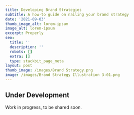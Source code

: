 ```yaml
---
title: Developing Brand Strategies
subtitle: A how-to guide on nailing your brand strategy
date: '2021-09-03'
thumb_image_alt: lorem-ipsum
image_alt: lorem-ipsum
excerpt: Properly
seo:
  title: ''
  description: ''
  robots: []
  extra: []
  type: stackbit_page_meta
layout: post
thumb_image: /images/Brand Strategy.png
image: /images/Brand Strategy Illustration 3-01.png
---
```

## Under Development

Work in progress, to be shared soon.
